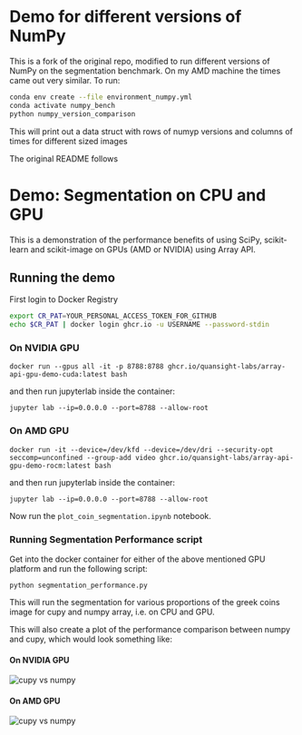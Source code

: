 # Demo for different versions of NumPy

This is a fork of the original repo, modified to run different versions of
NumPy on the segmentation benchmark. On my AMD machine the times came out very
similar. To run:

```bash
conda env create --file environment_numpy.yml
conda activate numpy_bench
python numpy_version_comparison
```

This will print out a data struct with rows of numyp versions and columns of
times for different sized images

The original README follows


# Demo: Segmentation on CPU and GPU

This is a demonstration of the performance benefits of using SciPy, scikit-learn
and scikit-image on GPUs (AMD or NVIDIA) using Array API.

## Running the demo

First login to Docker Registry

```bash
export CR_PAT=YOUR_PERSONAL_ACCESS_TOKEN_FOR_GITHUB
echo $CR_PAT | docker login ghcr.io -u USERNAME --password-stdin

```


### On NVIDIA GPU

```
docker run --gpus all -it -p 8788:8788 ghcr.io/quansight-labs/array-api-gpu-demo-cuda:latest bash
```

and then run jupyterlab inside the container:

```
jupyter lab --ip=0.0.0.0 --port=8788 --allow-root
```

### On AMD GPU

```
docker run -it --device=/dev/kfd --device=/dev/dri --security-opt seccomp=unconfined --group-add video ghcr.io/quansight-labs/array-api-gpu-demo-rocm:latest bash
```

and then run jupyterlab inside the container:

```
jupyter lab --ip=0.0.0.0 --port=8788 --allow-root
```


Now run the `plot_coin_segmentation.ipynb` notebook.


### Running Segmentation Performance script

Get into the docker container for either of the above mentioned GPU platform
and run the following script:

```
python segmentation_performance.py
```


This will run the segmentation for various proportions of the greek coins
image for cupy and numpy array, i.e. on CPU and GPU.

This will also create a plot of the performance comparison between numpy and cupy,
which would look something like:

#### On NVIDIA GPU
![cupy vs numpy](numpy_vs_cupy_nvidia.png)

#### On AMD GPU
![cupy vs numpy](numpy_vs_cupy_amd.png)
